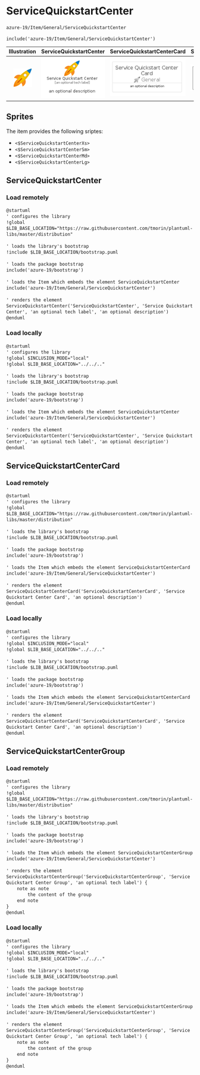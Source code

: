 # ServiceQuickstartCenter


```text
azure-19/Item/General/ServiceQuickstartCenter
```

```text
include('azure-19/Item/General/ServiceQuickstartCenter')
```



| Illustration | ServiceQuickstartCenter | ServiceQuickstartCenterCard | ServiceQuickstartCenterGroup |
| :---: | :---: | :---: | :---: |
| ![illustration for Illustration](../../../azure-19/Item/General/ServiceQuickstartCenter.png) | ![illustration for ServiceQuickstartCenter](../../../azure-19/Item/General/ServiceQuickstartCenter.Local.png) | ![illustration for ServiceQuickstartCenterCard](../../../azure-19/Item/General/ServiceQuickstartCenterCard.Local.png) | ![illustration for ServiceQuickstartCenterGroup](../../../azure-19/Item/General/ServiceQuickstartCenterGroup.Local.png) |



## Sprites
The item provides the following sriptes:

- `<$ServiceQuickstartCenterXs>`
- `<$ServiceQuickstartCenterSm>`
- `<$ServiceQuickstartCenterMd>`
- `<$ServiceQuickstartCenterLg>`





## ServiceQuickstartCenter

### Load remotely
```plantuml
@startuml
' configures the library
!global $LIB_BASE_LOCATION="https://raw.githubusercontent.com/tmorin/plantuml-libs/master/distribution"

' loads the library's bootstrap
!include $LIB_BASE_LOCATION/bootstrap.puml

' loads the package bootstrap
include('azure-19/bootstrap')

' loads the Item which embeds the element ServiceQuickstartCenter
include('azure-19/Item/General/ServiceQuickstartCenter')

' renders the element
ServiceQuickstartCenter('ServiceQuickstartCenter', 'Service Quickstart Center', 'an optional tech label', 'an optional description')
@enduml
```

### Load locally
```plantuml
@startuml
' configures the library
!global $INCLUSION_MODE="local"
!global $LIB_BASE_LOCATION="../../.."

' loads the library's bootstrap
!include $LIB_BASE_LOCATION/bootstrap.puml

' loads the package bootstrap
include('azure-19/bootstrap')

' loads the Item which embeds the element ServiceQuickstartCenter
include('azure-19/Item/General/ServiceQuickstartCenter')

' renders the element
ServiceQuickstartCenter('ServiceQuickstartCenter', 'Service Quickstart Center', 'an optional tech label', 'an optional description')
@enduml
```

## ServiceQuickstartCenterCard

### Load remotely
```plantuml
@startuml
' configures the library
!global $LIB_BASE_LOCATION="https://raw.githubusercontent.com/tmorin/plantuml-libs/master/distribution"

' loads the library's bootstrap
!include $LIB_BASE_LOCATION/bootstrap.puml

' loads the package bootstrap
include('azure-19/bootstrap')

' loads the Item which embeds the element ServiceQuickstartCenterCard
include('azure-19/Item/General/ServiceQuickstartCenter')

' renders the element
ServiceQuickstartCenterCard('ServiceQuickstartCenterCard', 'Service Quickstart Center Card', 'an optional description')
@enduml
```

### Load locally
```plantuml
@startuml
' configures the library
!global $INCLUSION_MODE="local"
!global $LIB_BASE_LOCATION="../../.."

' loads the library's bootstrap
!include $LIB_BASE_LOCATION/bootstrap.puml

' loads the package bootstrap
include('azure-19/bootstrap')

' loads the Item which embeds the element ServiceQuickstartCenterCard
include('azure-19/Item/General/ServiceQuickstartCenter')

' renders the element
ServiceQuickstartCenterCard('ServiceQuickstartCenterCard', 'Service Quickstart Center Card', 'an optional description')
@enduml
```

## ServiceQuickstartCenterGroup

### Load remotely
```plantuml
@startuml
' configures the library
!global $LIB_BASE_LOCATION="https://raw.githubusercontent.com/tmorin/plantuml-libs/master/distribution"

' loads the library's bootstrap
!include $LIB_BASE_LOCATION/bootstrap.puml

' loads the package bootstrap
include('azure-19/bootstrap')

' loads the Item which embeds the element ServiceQuickstartCenterGroup
include('azure-19/Item/General/ServiceQuickstartCenter')

' renders the element
ServiceQuickstartCenterGroup('ServiceQuickstartCenterGroup', 'Service Quickstart Center Group', 'an optional tech label') {
    note as note
        the content of the group
    end note
}
@enduml
```

### Load locally
```plantuml
@startuml
' configures the library
!global $INCLUSION_MODE="local"
!global $LIB_BASE_LOCATION="../../.."

' loads the library's bootstrap
!include $LIB_BASE_LOCATION/bootstrap.puml

' loads the package bootstrap
include('azure-19/bootstrap')

' loads the Item which embeds the element ServiceQuickstartCenterGroup
include('azure-19/Item/General/ServiceQuickstartCenter')

' renders the element
ServiceQuickstartCenterGroup('ServiceQuickstartCenterGroup', 'Service Quickstart Center Group', 'an optional tech label') {
    note as note
        the content of the group
    end note
}
@enduml
```

